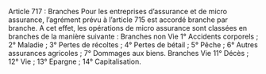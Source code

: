 Article 717 : Branches
Pour les entreprises d’assurance et de micro assurance, l’agrément prévu à l’article 715 est accordé branche par branche. A cet effet, les opérations de micro assurance sont classées en branches de la manière suivante :
Branches non Vie
1° Accidents corporels ;
2° Maladie ;
3° Pertes de récoltes ;
4° Pertes de bétail ;
5° Pêche ;
6° Autres assurances agricoles ;
7° Dommages aux biens.
Branches Vie
11° Décès ;
12° Vie ;
13° Epargne ;
14° Capitalisation.